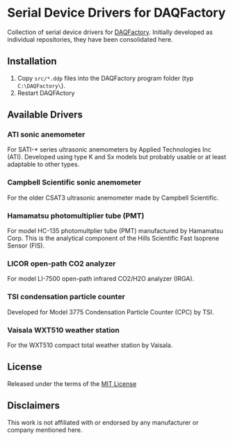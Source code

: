 # Serial Device Drivers for DAQFactory

Collection of serial device drivers for [DAQFactory](http://www.azeotech.com/).
Initially developed as individual repositories, they have been consolidated
here.

## Installation

1. Copy `src/*.ddp` files into the DAQFactory program folder (typ `C:\DAQFactory\`).
2. Restart DAQFActory


## Available Drivers

### ATI sonic anemometer

For SATI-* series ultrasonic anemometers by Applied Technologies Inc (ATI).
Developed using type K and Sx models but probably usable or at least adaptable
to other types. 


### Campbell Scientific sonic anemometer

For the older CSAT3 ultrasonic anemometer made by Campbell Scientific.


### Hamamatsu photomultiplier tube (PMT)

For model HC-135 photomultplier tube (PMT) manufactured by Hamamatsu Corp. This
is the analytical component of the Hills Scientific Fast Isoprene Sensor (FIS).


### LICOR open-path CO2 analyzer

For model LI-7500 open-path infrared CO2/H2O analyzer (IRGA).


### TSI condensation particle counter

Developed for Model 3775 Condensation Particle Counter (CPC) by TSI.


### Vaisala WXT510 weather station

For the WXT510 compact total weather station by Vaisala.



## License

Released under the terms of the [MIT License](LICENSE)

## Disclaimers

This work is not affiliated with or endorsed by any manufacturer or company
mentioned here. 

